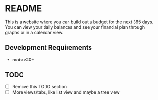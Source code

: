 # README

This is a website where you can build out a budget for the next 365 days. You can view your daily balances and see your financial plan through graphs or in a calendar view.

## Development Requirements

- node v20+

## TODO

- [ ] Remove this TODO section
- [ ] More views/tabs, like list view and maybe a tree view
